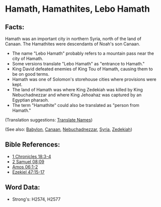 # Hamath, Hamathites, Lebo Hamath #

## Facts: ##

Hamath was an important city in northern Syria, north of the land of Canaan. The Hamathites were descendants of Noah's son Canaan.

* The name "Lebo Hamath" probably refers to a mountain pass near the city of Hamath.
* Some versions translate "Lebo Hamath" as "entrance to Hamath."
* King David defeated enemies of King Tou of Hamath, causing them to be on good terms.
* Hamath was one of Solomon's storehouse cities where provisions were kept.
* The land of Hamath was where King Zedekiah was killed by King Nebuchadnezzar and where King Jehoahaz was captured by an Egyptian pharaoh.
* The term "Hamathite" could also be translated as "person from Hamath."
 

(Translation suggestions: [Translate Names](rc://en/ta/man/translate/translate-names))

(See also: [Babylon](../names/babylon.md), [Canaan](../names/canaan.md), [Nebuchadnezzar](../names/nebuchadnezzar.md), [Syria](../names/syria.md), [Zedekiah](../names/zedekiah.md))

## Bible References: ##

* [1 Chronicles 18:3-4](rc://en/tn/help/1ch/18/03)
* [2 Samuel 08:09](rc://en/tn/help/2sa/08/09)
* [Amos 06:1-2](rc://en/tn/help/amo/06/01)
* [Ezekiel 47:15-17](rc://en/tn/help/ezk/47/15)

## Word Data: ##

* Strong's: H2574, H2577
